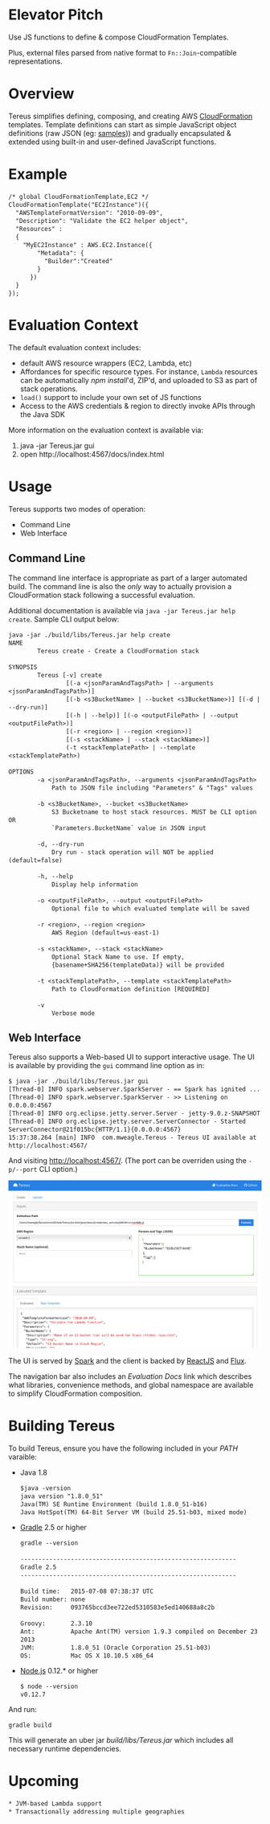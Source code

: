 # Elevator Pitch

Use JS functions to define & compose CloudFormation Templates. 

Plus, external files parsed from native format to `Fn::Join`-compatible representations.

# Overview

Tereus simplifies defining, composing, and creating AWS
[CloudFormation](http://aws.amazon.com/cloudformation/) templates.  Template
definitions can start as simple JavaScript object definitions (raw JSON
(eg: [samples](http://docs.aws.amazon.com/AWSCloudFormation/latest/UserGuide/CHAP_TemplateQuickRef.html))) and
gradually encapsulated & extended using built-in and user-defined JavaScript functions.

# Example

```
/* global CloudFormationTemplate,EC2 */
CloudFormationTemplate("EC2Instance")({
  "AWSTemplateFormatVersion": "2010-09-09",
  "Description": "Validate the EC2 helper object",
  "Resources" :
  {
    "MyEC2Instance" : AWS.EC2.Instance({
        "Metadata": {
          "Builder":"Created"
        }
      })
  }
});
```

# Evaluation Context

The default evaluation context includes:
  - default AWS resource wrappers (EC2, Lambda, etc)
  - Affordances for specific resource types.  For instance, `Lambda` resources can be automatically _npm install_'d, ZIP'd, and uploaded to S3 as part of stack operations.
  - `load()` support to include your own set of JS functions
  - Access to the AWS credentials & region to directly invoke APIs through the Java SDK

More information on the evaluation context is available via:

  1. java -jar Tereus.jar gui
  1. open http://localhost:4567/docs/index.html

# Usage

Tereus supports two modes of operation:

  - Command Line
  - Web Interface

## Command Line

The command line interface is appropriate as part of a larger automated build.  The command line is also the _only_ way to actually provision a CloudFormation stack following a successful evaluation.

Additional documentation is available via `java -jar Tereus.jar help create`.  Sample CLI output below:

```
java -jar ./build/libs/Tereus.jar help create
NAME
        Tereus create - Create a CloudFormation stack

SYNOPSIS
        Tereus [-v] create
                [(-a <jsonParamAndTagsPath> | --arguments <jsonParamAndTagsPath>)]
                [(-b <s3BucketName> | --bucket <s3BucketName>)] [(-d | --dry-run)]
                [(-h | --help)] [(-o <outputFilePath> | --output <outputFilePath>)]
                [(-r <region> | --region <region>)]
                [(-s <stackName> | --stack <stackName>)]
                (-t <stackTemplatePath> | --template <stackTemplatePath>)

OPTIONS
        -a <jsonParamAndTagsPath>, --arguments <jsonParamAndTagsPath>
            Path to JSON file including "Parameters" & "Tags" values

        -b <s3BucketName>, --bucket <s3BucketName>
            S3 Bucketname to host stack resources. MUST be CLI option OR
            `Parameters.BucketName` value in JSON input

        -d, --dry-run
            Dry run - stack operation will NOT be applied (default=false)

        -h, --help
            Display help information

        -o <outputFilePath>, --output <outputFilePath>
            Optional file to which evaluated template will be saved

        -r <region>, --region <region>
            AWS Region (default=us-east-1)

        -s <stackName>, --stack <stackName>
            Optional Stack Name to use. If empty,
            {basename+SHA256(templateData)} will be provided

        -t <stackTemplatePath>, --template <stackTemplatePath>
            Path to CloudFormation definition [REQUIRED]

        -v
            Verbose mode
```

## Web Interface

Tereus also supports a Web-based UI to support interactive usage.
The UI is available by providing the `gui` command line option as in:

```
$ java -jar ./build/libs/Tereus.jar gui
[Thread-0] INFO spark.webserver.SparkServer - == Spark has ignited ...
[Thread-0] INFO spark.webserver.SparkServer - >> Listening on 0.0.0.0:4567
[Thread-0] INFO org.eclipse.jetty.server.Server - jetty-9.0.z-SNAPSHOT
[Thread-0] INFO org.eclipse.jetty.server.ServerConnector - Started ServerConnector@21f015bc{HTTP/1.1}{0.0.0.0:4567}
15:37:38.264 [main] INFO  com.mweagle.Tereus - Tereus UI available at http://localhost:4567/
```
And visiting [http://localhost:4567/](http://localhost:4567/).  (The port can be overriden using the `-p/--port` CLI option.)

![Tereus GUI](Tereus.png)

The UI is served by [Spark](http://sparkjava.com/) and the client is backed by [ReactJS](http://facebook.github.io/react/) and [Flux](https://github.com/facebook/flux).

The navigation bar also includes an *Evaluation Docs* link which describes what
libraries, convenience methods, and global namespace are available to simplify
CloudFormation composition.

# Building Tereus

To build Tereus, ensure you have the following included in your _PATH_ varaible:

- Java 1.8

    ```
    $java -version
    java version "1.8.0_51"
    Java(TM) SE Runtime Environment (build 1.8.0_51-b16)
    Java HotSpot(TM) 64-Bit Server VM (build 25.51-b03, mixed mode)
    ```
- [Gradle](https://gradle.org/) 2.5 or higher

    ```
    gradle --version

    ------------------------------------------------------------
    Gradle 2.5
    ------------------------------------------------------------

    Build time:   2015-07-08 07:38:37 UTC
    Build number: none
    Revision:     093765bccd3ee722ed5310583e5ed140688a8c2b

    Groovy:       2.3.10
    Ant:          Apache Ant(TM) version 1.9.3 compiled on December 23 2013
    JVM:          1.8.0_51 (Oracle Corporation 25.51-b03)
    OS:           Mac OS X 10.10.5 x86_64
    ```

- [Node.js](https://nodejs.org/download/) 0.12.* or higher

    ```
    $ node --version
    v0.12.7
    ```

And run:

```
gradle build

```

This will generate an uber jar _build/libs/Tereus.jar_ which includes
all necessary runtime dependencies.


# Upcoming

    * JVM-based Lambda support
    * Transactionally addressing multiple geographies

